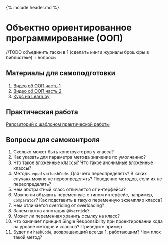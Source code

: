 {% include header.md %}

Объектно ориентированное программирование (ООП)
====================

//TODO объединить таски в 1 (сделать кинги журналы брошюры в библиотеке) + вопросы

Материалы для самоподготовки
---------------------
1. [Видео об ООП часть 1](https://www.youtube.com/watch?v=dLVquhA3TQ8)
1. [Видео об ООП часть 2](https://www.youtube.com/watch?v=sCTjjkA70ec)
1. [Курс на Learn.by](https://learn.by/courses/course-v1:EPAM+JC+ext1/courseware)

Практическая работа
---------------------
[Репозиторий с шаблоном практической работы](https://github.com/JAVA-ONLINE-EDUCATION-COURSE/java-oop-template)

Вопросы для самоконтроля
---------------------
1. Сколько может быть конструкторов у класса?
1. Как указать для параметра метода значение по умолчанию?
1. Что такое вложенные классы? Что такое анонимные вложенные классы?
1. Методы `equals` и `hashCode`. Для чего переопределять? В каких случаях можно не переопределять? Поведение методов, если 
их не переопределять?
1. Чем абстрактный класс отличается от интерфейса?
1. Можно ли объявить переменную с типом интерфейс, например, `Comparator`? Как подставить в такую переменную экземпляр 
класса?
1. Чем отличается overriding от overloading?
1. Зачем нужна аннотация `@Override`?
1. Может ли переменная хранить ссылку на класс?
1. Что означает принцип Single Responsibility при проектировании кода на уровне методов и классов? Приведите пример
1. Будет ли `hashCode`, возвращающий всегда 1, работающим? Чем плох такой метод?